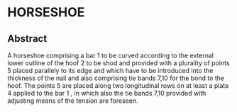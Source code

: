 # HORSESHOE

## Abstract
A horseshoe comprising a bar 1 to be curved according to the external lower outline of the hoof 2 to be shod and provided with a plurality of points 5 placed parallely to its edge and which have to be introduced into the thickness of the nail and also comprising tie bands 7,10 for the bond to the hoof. The points 5 are placed along two longitudinal rows on at least a plate 4 applied to the bar 1 , in which also the tie bands 7,10 provided with adjusting means of the tension are foreseen.